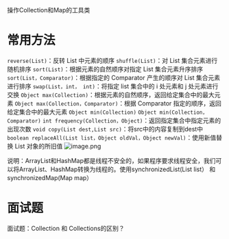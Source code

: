 操作Collection和Map的工具类
# 常用方法
`reverse(List)`：反转 List 中元素的顺序
`shuffle(List)`：对 List 集合元素进行随机排序
`sort(List)`：根据元素的自然顺序对指定 List 集合元素升序排序
`sort(List，Comparator)`：根据指定的 Comparator 产生的顺序对 List 集合元素进行排序
`swap(List，int， int)`：将指定 list 集合中的 i 处元素和 j 处元素进行交换
`Object max(Collection)`：根据元素的自然顺序，返回给定集合中的最大元素
`Object max(Collection，Comparator)`：根据 Comparator 指定的顺序，返回给定集合中的最大元素
`Object min(Collection)`
`Object min(Collection，Comparator)`
`int frequency(Collection，Object)`：返回指定集合中指定元素的出现次数
`void copy(List dest,List src)`：将src中的内容复制到dest中
`boolean replaceAll(List list，Object oldVal，Object newVal)`：使用新值替换 List 对象的所旧值
![image.png](https://cdn.nlark.com/yuque/0/2022/png/28932072/1655990656684-0f6a38a6-b9d5-4617-a9a4-ab83a611778e.png#averageHue=%23f6f5f2&clientId=uac2c0742-a28e-4&from=paste&height=266&id=u9b51bdb5&originHeight=266&originWidth=709&originalType=binary&ratio=1&rotation=0&showTitle=false&size=126075&status=done&style=none&taskId=u445ce926-de48-429b-b1e1-8b2aefc35d9&title=&width=709)

说明：ArrayList和HashMap都是线程不安全的，如果程序要求线程安全，我们可以将ArrayList、HashMap转换为线程的。使用synchronizedList(List list） 和 synchronizedMap(Map map）
# 面试题
面试题：Collection 和 Collections的区别？

